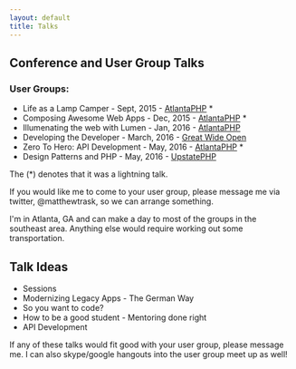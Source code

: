 ```yaml
---
layout: default
title: Talks
---
```

## Conference and User Group Talks

### User Groups:

* Life as a Lamp Camper - Sept, 2015 - [AtlantaPHP](https://atlantaphp.org) *
* Composing Awesome Web Apps - Dec, 2015 - [AtlantaPHP](https://atlantaphp.org) *
* Illumenating the web with Lumen - Jan, 2016 - [AtlantaPHP](https://atlantaphp.org)
* Developing the Developer - March, 2016 - [Great Wide Open](http://greatwideopen.org)
* Zero To Hero: API Development - May, 2016 - [AtlantaPHP](https://atlantaphp.org) * 
* Design Patterns and PHP - May, 2016 - [UpstatePHP](http://upstatephp.com/)

The (*) denotes that it was a lightning talk.

If you would like me to come to your user group, please message me via twitter, @matthewtrask,
so we can arrange something.

I'm in Atlanta, GA and can make a day to most of the groups in the southeast area. Anything else
would require working out some transportation.

## Talk Ideas

* Sessions
* Modernizing Legacy Apps - The German Way
* So you want to code?
* How to be a good student - Mentoring done right
* API Development

If any of these talks would fit good with your user group, please message me. I can also skype/google hangouts into the user group meet up as well!
